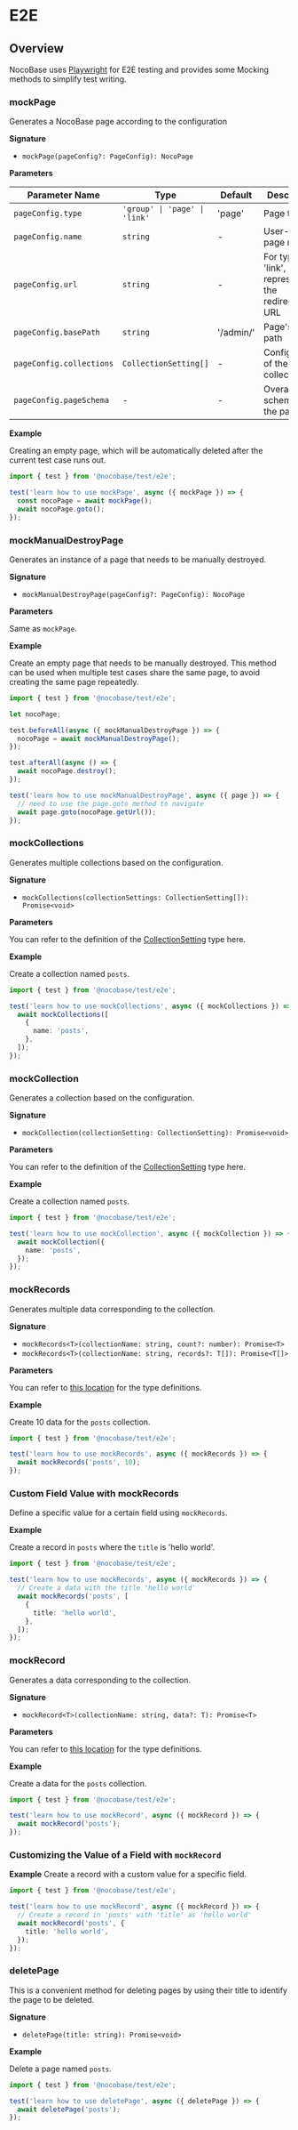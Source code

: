 # E2E

## Overview

NocoBase uses [Playwright](https://playwright.dev/) for E2E testing and provides some Mocking methods to simplify test writing.

### mockPage

Generates a NocoBase page according to the configuration

**Signature**

- `mockPage(pageConfig?: PageConfig): NocoPage`

**Parameters**

| Parameter Name           | Type                          | Default   | Description                                        |
| ------------------------ | ----------------------------- | --------- | -------------------------------------------------- |
| `pageConfig.type`        | `'group' \| 'page' \| 'link'` | 'page'    | Page type                                          |
| `pageConfig.name`        | `string`                      | -         | User-visible page name                             |
| `pageConfig.url`         | `string`                      | -         | For type 'link', it represents the redirection URL |
| `pageConfig.basePath`    | `string`                      | '/admin/' | Page's base path                                   |
| `pageConfig.collections` | `CollectionSetting[]`         | -         | Configuration of the page's collections            |
| `pageConfig.pageSchema`  | -                             | -         | Overall schema of the page                         |

**Example**

Creating an empty page, which will be automatically deleted after the current test case runs out.

```ts
import { test } from '@nocobase/test/e2e';

test('learn how to use mockPage', async ({ mockPage }) => {
  const nocoPage = await mockPage();
  await nocoPage.goto();
});
```

### mockManualDestroyPage

Generates an instance of a page that needs to be manually destroyed.

**Signature**

- `mockManualDestroyPage(pageConfig?: PageConfig): NocoPage`

**Parameters**

Same as `mockPage`.

**Example**

Create an empty page that needs to be manually destroyed. This method can be used when multiple test cases share the same page, to avoid creating the same page repeatedly.

```ts
import { test } from '@nocobase/test/e2e';

let nocoPage;

test.beforeAll(async ({ mockManualDestroyPage }) => {
  nocoPage = await mockManualDestroyPage();
});

test.afterAll(async () => {
  await nocoPage.destroy();
});

test('learn how to use mockManualDestroyPage', async ({ page }) => {
  // need to use the page.goto method to navigate
  await page.goto(nocoPage.getUrl());
});
```

### mockCollections

Generates multiple collections based on the configuration.

**Signature**

- `mockCollections(collectionSettings: CollectionSetting[]): Promise<void>`

**Parameters**

You can refer to the definition of the [CollectionSetting](https://github.com/nocobase/nocobase/blob/323b527aeb46aee2bc23387fddc54f39a9504739/packages/core/test/src/e2e/e2eUtils.ts#L11-L90) type here.

**Example**

Create a collection named `posts`.

```ts
import { test } from '@nocobase/test/e2e';

test('learn how to use mockCollections', async ({ mockCollections }) => {
  await mockCollections([
    {
      name: 'posts',
    },
  ]);
});
```

### mockCollection

Generates a collection based on the configuration.

**Signature**

- `mockCollection(collectionSetting: CollectionSetting): Promise<void>`

**Parameters**

You can refer to the definition of the [CollectionSetting](https://github.com/nocobase/nocobase/blob/323b527aeb46aee2bc23387fddc54f39a9504739/packages/core/test/src/e2e/e2eUtils.ts#L11-L90) type here.

**Example**

Create a collection named `posts`.

```ts
import { test } from '@nocobase/test/e2e';

test('learn how to use mockCollection', async ({ mockCollection }) => {
  await mockCollection({
    name: 'posts',
  });
});
```

### mockRecords

Generates multiple data corresponding to the collection.

**Signature**

- `mockRecords<T>(collectionName: string, count?: number): Promise<T>`
- `mockRecords<T>(collectionName: string, records?: T[]): Promise<T[]>`

**Parameters**

You can refer to [this location](https://github.com/nocobase/nocobase/blob/323b527aeb46aee2bc23387fddc54f39a9504739/packages/core/test/src/e2e/e2eUtils.ts#L166-L177) for the type definitions.

**Example**

Create 10 data for the `posts` collection.

```ts
import { test } from '@nocobase/test/e2e';

test('learn how to use mockRecords', async ({ mockRecords }) => {
  await mockRecords('posts', 10);
});
```

### Custom Field Value with mockRecords

Define a specific value for a certain field using `mockRecords`.

**Example**

Create a record in `posts` where the `title` is 'hello world'.

```ts
import { test } from '@nocobase/test/e2e';

test('learn how to use mockRecords', async ({ mockRecords }) => {
  // Create a data with the title 'hello world'
  await mockRecords('posts', [
    {
      title: 'hello world',
    },
  ]);
});
```

### mockRecord

Generates a data corresponding to the collection.

**Signature**

- `mockRecord<T>(collectionName: string, data?: T): Promise<T>`

**Parameters**

You can refer to [this location](https://github.com/nocobase/nocobase/blob/323b527aeb46aee2bc23387fddc54f39a9504739/packages/core/test/src/e2e/e2eUtils.ts#L156-L162) for the type definitions.

**Example**

Create a data for the `posts` collection.

```ts
import { test } from '@nocobase/test/e2e';

test('learn how to use mockRecord', async ({ mockRecord }) => {
  await mockRecord('posts');
});
```

### Customizing the Value of a Field with `mockRecord`

**Example**
Create a record with a custom value for a specific field.

```ts
import { test } from '@nocobase/test/e2e';

test('learn how to use mockRecord', async ({ mockRecord }) => {
  // Create a record in 'posts' with 'title' as 'hello world'
  await mockRecord('posts', {
    title: 'hello world',
  });
});
```

### deletePage

This is a convenient method for deleting pages by using their title to identify the page to be deleted.

**Signature**

- `deletePage(title: string): Promise<void>`

**Example**

Delete a page named `posts`.

```ts
import { test } from '@nocobase/test/e2e';

test('learn how to use deletePage', async ({ deletePage }) => {
  await deletePage('posts');
});
```
